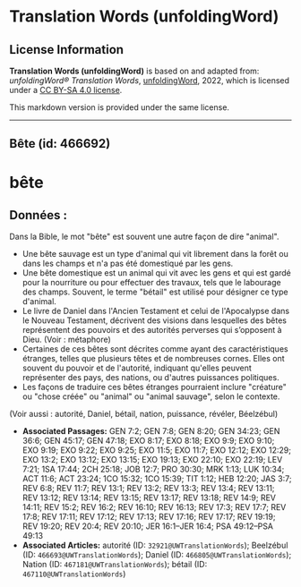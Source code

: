 # Translation Words (unfoldingWord)

## License Information

**Translation Words (unfoldingWord)** is based on and adapted from: _unfoldingWord® Translation Words_, [unfoldingWord](https://unfoldingword.org/utw), 2022, which is licensed under a [CC BY-SA 4.0 license](https://creativecommons.org/licenses/by-sa/4.0/legalcode.en).

This markdown version is provided under the same license.



--------------------------------

## Bête (id: 466692)

bête
====

Données :
---------

Dans la Bible, le mot "bête" est souvent une autre façon de dire "animal".

* Une bête sauvage est un type d'animal qui vit librement dans la forêt ou dans les champs et n'a pas été domestiqué par les gens.
* Une bête domestique est un animal qui vit avec les gens et qui est gardé pour la nourriture ou pour effectuer des travaux, tels que le labourage des champs. Souvent, le terme "bétail" est utilisé pour désigner ce type d'animal.
* Le livre de Daniel dans l'Ancien Testament et celui de l'Apocalypse dans le Nouveau Testament, décrivent des visions dans lesquelles des bêtes représentent des pouvoirs et des autorités perverses qui s’opposent à Dieu. (Voir : métaphore)
* Certaines de ces bêtes sont décrites comme ayant des caractéristiques étranges, telles que plusieurs têtes et de nombreuses cornes. Elles ont souvent du pouvoir et de l'autorité, indiquant qu'elles peuvent représenter des pays, des nations, ou d'autres puissances politiques.
* Les façons de traduire ces bêtes étranges pourraient inclure "créature" ou "chose créée" ou "animal" ou "animal sauvage", selon le contexte.

(Voir aussi : autorité, Daniel, bétail, nation, puissance, révéler, Béelzébul)

* **Associated Passages:** GEN 7:2; GEN 7:8; GEN 8:20; GEN 34:23; GEN 36:6; GEN 45:17; GEN 47:18; EXO 8:17; EXO 8:18; EXO 9:9; EXO 9:10; EXO 9:19; EXO 9:22; EXO 9:25; EXO 11:5; EXO 11:7; EXO 12:12; EXO 12:29; EXO 13:2; EXO 13:12; EXO 13:15; EXO 19:13; EXO 22:10; EXO 22:19; LEV 7:21; 1SA 17:44; 2CH 25:18; JOB 12:7; PRO 30:30; MRK 1:13; LUK 10:34; ACT 11:6; ACT 23:24; 1CO 15:32; 1CO 15:39; TIT 1:12; HEB 12:20; JAS 3:7; REV 6:8; REV 11:7; REV 13:1; REV 13:2; REV 13:3; REV 13:4; REV 13:11; REV 13:12; REV 13:14; REV 13:15; REV 13:17; REV 13:18; REV 14:9; REV 14:11; REV 15:2; REV 16:2; REV 16:10; REV 16:13; REV 17:3; REV 17:7; REV 17:8; REV 17:11; REV 17:12; REV 17:13; REV 17:16; REV 17:17; REV 19:19; REV 19:20; REV 20:4; REV 20:10; JER 16:1–JER 16:4; PSA 49:12–PSA 49:13
* **Associated Articles:** autorité (ID: `32921@UWTranslationWords`); Beelzébul (ID: `466693@UWTranslationWords`); Daniel (ID: `466805@UWTranslationWords`); Nation (ID: `467181@UWTranslationWords`); bétail (ID: `467110@UWTranslationWords`)

